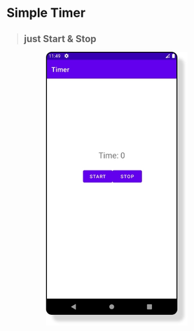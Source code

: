 # Simple Timer
> ## just __Start & Stop__

<p align="center"><img src="https://raw.githubusercontent.com/ahmetbasibuyuk/Simple-Timer/master/timer.jpg"></p>
